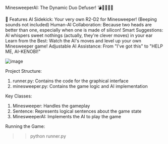 MinesweeperAI: The Dynamic Duo Defuser! 💣🤖🧑‍🤝‍🧑


🚀 Features
AI Sidekick: Your very own R2-D2 for Minesweeper! (Beeping sounds not included)
Human-AI Collaboration: Because two heads are better than one, especially when one is made of silicon!
Smart Suggestions: AI whispers sweet nothings (actually, they're clever moves) in your ear
Learn from the Best: Watch the AI's moves and level up your own Minesweeper game!
Adjustable AI Assistance: From "I've got this" to "HELP ME, AI-KENOBI!"



![image](https://github.com/user-attachments/assets/6996dd8b-46ed-4904-bcbe-ef5e548c4c3b)


Project Structure: 
1) runner.py: Contains the code for the graphical interface
2) minesweeper.py: Contains the game logic and AI implementation


Key Classes:
1) Minesweeper: Handles the gameplay
2) Sentence: Represents logical sentences about the game state
3) MinesweeperAI: Implements the AI to play the game

Running the Game:
>> python runner.py
